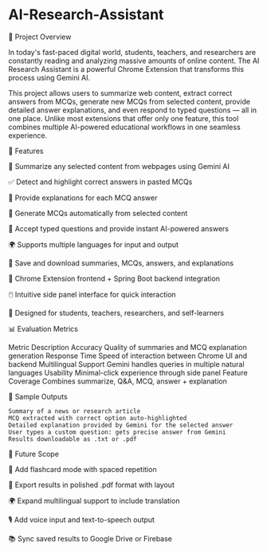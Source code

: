 # AI-Research-Assistant
📌 Project Overview

In today's fast-paced digital world, students, teachers, and researchers are constantly reading and analyzing massive amounts of online content. The AI Research Assistant is a powerful Chrome Extension that transforms this process using Gemini AI.

This project allows users to summarize web content, extract correct answers from MCQs, generate new MCQs from selected content, provide detailed answer explanations, and even respond to typed questions — all in one place. Unlike most extensions that offer only one feature, this tool combines multiple AI-powered educational workflows in one seamless experience.

🚀 Features

📄 Summarize any selected content from webpages using Gemini AI

✅ Detect and highlight correct answers in pasted MCQs

📘 Provide explanations for each MCQ answer

🧠 Generate MCQs automatically from selected content

💬 Accept typed questions and provide instant AI-powered answers

🌍 Supports multiple languages for input and output

💾 Save and download summaries, MCQs, answers, and explanations

🧩 Chrome Extension frontend + Spring Boot backend integration

🖱️ Intuitive side panel interface for quick interaction

🎯 Designed for students, teachers, researchers, and self-learners

📊 Evaluation Metrics

Metric 	Description
Accuracy 	Quality of summaries and MCQ explanation generation
Response Time 	Speed of interaction between Chrome UI and backend
Multilingual Support 	Gemini handles queries in multiple natural languages
Usability 	Minimal-click experience through side panel
Feature Coverage 	Combines summarize, Q&A, MCQ, answer + explanation

🧪 Sample Outputs

    Summary of a news or research article
    MCQ extracted with correct option auto-highlighted
    Detailed explanation provided by Gemini for the selected answer
    User types a custom question: gets precise answer from Gemini
    Results downloadable as .txt or .pdf

🔮 Future Scope

📝 Add flashcard mode with spaced repetition

📄 Export results in polished .pdf format with layout

🌍 Expand multilingual support to include translation

🎙️ Add voice input and text-to-speech output

📚 Sync saved results to Google Drive or Firebase
